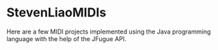 # StevenLiaoMIDIs

Here are a few MIDI projects implemented using the Java programming language with the help of the JFugue API.
